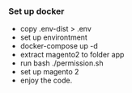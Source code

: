 ### Set up docker
- copy .env-dist > .env
- set up environtment 
- docker-compose up -d
- extract magento2 to folder app
- run bash ./permission.sh
- set up magento 2
- enjoy the code.
